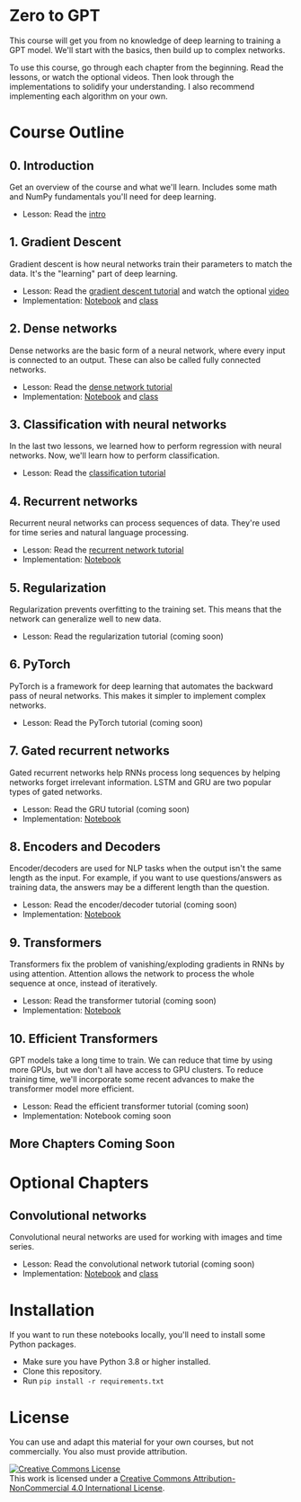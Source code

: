 # Zero to GPT

This course will get you from no knowledge of deep learning to training a GPT model.  We'll start with the basics, then build up to complex networks.

To use this course, go through each chapter from the beginning.  Read the lessons, or watch the optional videos.  Then look through the implementations to solidify your understanding.  I also recommend implementing each algorithm on your own.

# Course Outline

## 0. Introduction

Get an overview of the course and what we'll learn.  Includes some math and NumPy fundamentals you'll need for deep learning.

- Lesson: Read the [intro](explanations/intro.ipynb)

## 1. Gradient Descent

Gradient descent is how neural networks train their parameters to match the data.  It's the "learning" part of deep learning.

- Lesson: Read the [gradient descent tutorial](explanations/linreg.ipynb) and watch the optional [video](https://youtu.be/-cs5D91eBLE)
- Implementation: [Notebook](notebooks/linreg/linreg.ipynb) and [class](nnets/dense.py)

## 2. Dense networks

Dense networks are the basic form of a neural network, where every input is connected to an output.  These can also be called fully connected networks.

- Lesson: Read the [dense network tutorial](explanations/dense.ipynb)
- Implementation: [Notebook](notebooks/dense/dense.ipynb) and [class](nnets/dense.py)

## 3. Classification with neural networks

In the last two lessons, we learned how to perform regression with neural networks.  Now, we'll learn how to perform classification.

- Lesson: Read the [classification tutorial](explanations/classification.ipynb)

## 4. Recurrent networks

Recurrent neural networks can process sequences of data.  They're used for time series and natural language processing.

- Lesson: Read the [recurrent network tutorial](explanations/rnn.ipynb)
- Implementation: [Notebook](notebooks/rnn/rnn.ipynb)

## 5. Regularization

Regularization prevents overfitting to the training set.  This means that the network can generalize well to new data.

- Lesson: Read the regularization tutorial (coming soon)

## 6. PyTorch

PyTorch is a framework for deep learning that automates the backward pass of neural networks.  This makes it simpler to implement complex networks.

- Lesson: Read the PyTorch tutorial (coming soon)

## 7. Gated recurrent networks

Gated recurrent networks help RNNs process long sequences by helping networks forget irrelevant information.  LSTM and GRU are two popular types of gated networks.

- Lesson: Read the GRU tutorial (coming soon)
- Implementation: [Notebook](notebooks/gru/gru.ipynb)

## 8.  Encoders and Decoders

Encoder/decoders are used for NLP tasks when the output isn't the same length as the input.  For example, if you want to use questions/answers as training data, the answers may be a different length than the question.

- Lesson: Read the encoder/decoder tutorial (coming soon)
- Implementation: [Notebook](notebooks/rnnencoder/encoder.ipynb)

## 9. Transformers

Transformers fix the problem of vanishing/exploding gradients in RNNs by using attention.  Attention allows the network to process the whole sequence at once, instead of iteratively.

- Lesson: Read the transformer tutorial (coming soon)
- Implementation: [Notebook](notebooks/transformer/transformer.ipynb)

## 10. Efficient Transformers

GPT models take a long time to train.  We can reduce that time by using more GPUs, but we don't all have access to GPU clusters.  To reduce training time, we'll incorporate some recent advances to make the transformer model more efficient.

- Lesson: Read the efficient transformer tutorial (coming soon)
- Implementation: Notebook coming soon

## More Chapters Coming Soon

# Optional Chapters

## Convolutional networks

Convolutional neural networks are used for working with images and time series.

- Lesson: Read the convolutional network tutorial (coming soon)
- Implementation: [Notebook](notebooks/cnn/cnn.ipynb) and [class](nnets/conv.py)

# Installation

If you want to run these notebooks locally, you'll need to install some Python packages.

- Make sure you have Python 3.8 or higher installed.
- Clone this repository.
- Run `pip install -r requirements.txt`

# License

You can use and adapt this material for your own courses, but not commercially.  You also must provide attribution.

<a rel="license" href="http://creativecommons.org/licenses/by-nc/4.0/"><img alt="Creative Commons License" style="border-width:0" src="https://i.creativecommons.org/l/by-nc/4.0/80x15.png" /></a><br />This work is licensed under a <a rel="license" href="http://creativecommons.org/licenses/by-nc/4.0/">Creative Commons Attribution-NonCommercial 4.0 International License</a>.